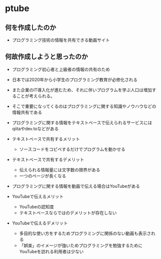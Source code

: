 # ptube
  
## 何を作成したのか  
- プログラミング技術の情報を共有できる動画サイト  
  
## 何故作成しようと思ったのか  
- プログラミング初心者と上級者の情報の共有のため  
- 日本では2020年から小学生のプログラミング教育が必修化される
- また企業のIT導入化が進むため、それに伴いプログラムを学ぶ人口は増加することが考えられる。
- そこで重要になってくるのはプログラミングに関する知識やノウハウなどの情報共有である
  
- プログラミングに関する情報をテキストベースで伝えられるサービスにはqiitaやdev.toなどがある
- テキストベースで共有するメリット
    - ソースコードをコピペするだけでプログラムを動かせる
- テキストベースで共有するデメリット
    - 伝えられる情報量には文字数の限界がある
    - 一つのページが長くなる
  
- プログラミングに関する情報を動画で伝える場合はYouTubeがある
- YouTubeで伝えるメリット
    - YouTubeの認知度
    - テキストベースならではのデメリットが存在しない
- YouTubeで伝えるデメリット
    - 多目的な使い方をするためプログラミングに関係のない動画も表示される
    - 「娯楽」のイメージが強いためプログラミングを勉強するためにYouTubeを訪れる利用者は少ない